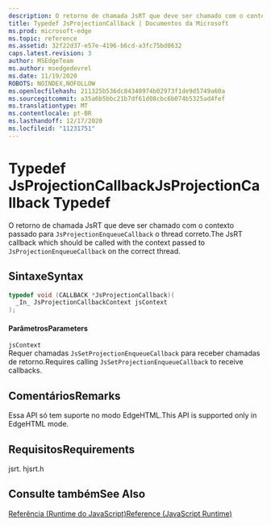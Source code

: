 ```yaml
---
description: O retorno de chamada JsRT que deve ser chamado com o contexto passado para `JsProjectionEnqueueCallback` o thread correto.
title: Typedef JsProjectionCallback | Documentos da Microsoft
ms.prod: microsoft-edge
ms.topic: reference
ms.assetid: 32f22d37-e57e-4196-b6cd-a3fc75bd0632
caps.latest.revision: 3
author: MSEdgeTeam
ms.author: msedgedevrel
ms.date: 11/19/2020
ROBOTS: NOINDEX,NOFOLLOW
ms.openlocfilehash: 211325b536dc84340974b02973f1de9d5749a60a
ms.sourcegitcommit: a35a6b5bbc21b7df61d08cbc6b074b5325ad4fef
ms.translationtype: MT
ms.contentlocale: pt-BR
ms.lasthandoff: 12/17/2020
ms.locfileid: "11231751"
---
```

# <span data-ttu-id="e1dcd-103">Typedef JsProjectionCallback</span><span class="sxs-lookup"><span data-stu-id="e1dcd-103">JsProjectionCallback Typedef</span></span>

<span data-ttu-id="e1dcd-104">O retorno de chamada JsRT que deve ser chamado com o contexto passado para `JsProjectionEnqueueCallback` o thread correto.</span><span class="sxs-lookup"><span data-stu-id="e1dcd-104">The JsRT callback which should be called with the context passed to `JsProjectionEnqueueCallback` on the correct thread.</span></span>  
  
## <span data-ttu-id="e1dcd-105">Sintaxe</span><span class="sxs-lookup"><span data-stu-id="e1dcd-105">Syntax</span></span>  
  
```cpp  
typedef void (CALLBACK *JsProjectionCallback)(  
  _In_ JsProjectionCallbackContext jsContext  
);  
```  
  
#### <span data-ttu-id="e1dcd-106">Parâmetros</span><span class="sxs-lookup"><span data-stu-id="e1dcd-106">Parameters</span></span>  
 `jsContext`  
 <span data-ttu-id="e1dcd-107">Requer chamadas `JsSetProjectionEnqueueCallback` para receber chamadas de retorno.</span><span class="sxs-lookup"><span data-stu-id="e1dcd-107">Requires calling `JsSetProjectionEnqueueCallback` to receive callbacks.</span></span>  
  
## <span data-ttu-id="e1dcd-108">Comentários</span><span class="sxs-lookup"><span data-stu-id="e1dcd-108">Remarks</span></span>  
 <span data-ttu-id="e1dcd-109">Essa API só tem suporte no modo EdgeHTML.</span><span class="sxs-lookup"><span data-stu-id="e1dcd-109">This API is supported only in EdgeHTML mode.</span></span>  
  
## <span data-ttu-id="e1dcd-110">Requisitos</span><span class="sxs-lookup"><span data-stu-id="e1dcd-110">Requirements</span></span>  
 <span data-ttu-id="e1dcd-111">jsrt. h</span><span class="sxs-lookup"><span data-stu-id="e1dcd-111">jsrt.h</span></span>  
  
## <span data-ttu-id="e1dcd-112">Consulte também</span><span class="sxs-lookup"><span data-stu-id="e1dcd-112">See Also</span></span>  
 [<span data-ttu-id="e1dcd-113">Referência (Runtime do JavaScript)</span><span class="sxs-lookup"><span data-stu-id="e1dcd-113">Reference (JavaScript Runtime)</span></span>](../chakra-hosting/reference-javascript-runtime.md)
